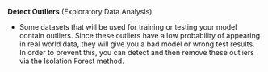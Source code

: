 **Detect Outliers** (Exploratory Data Analysis)
- Some datasets that will be used for training or testing your model contain outliers. Since these outliers have a low probability of appearing in real world data, they will give you a bad model or wrong test results. In order to prevent this, you can detect and then remove these outliers via the Isolation Forest method.
